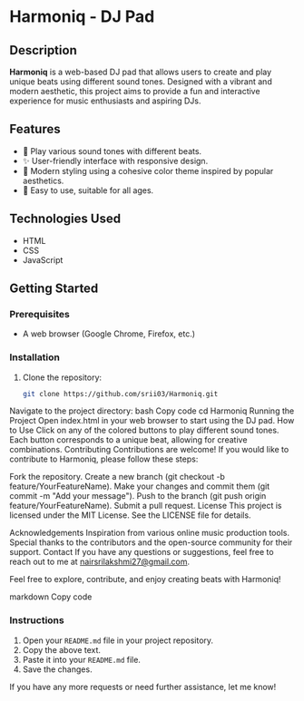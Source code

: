 # Harmoniq - DJ Pad

## Description
**Harmoniq** is a web-based DJ pad that allows users to create and play unique beats using different sound tones. Designed with a vibrant and modern aesthetic, this project aims to provide a fun and interactive experience for music enthusiasts and aspiring DJs.

## Features
- 🎵 Play various sound tones with different beats.
- ✨ User-friendly interface with responsive design.
- 🎨 Modern styling using a cohesive color theme inspired by popular aesthetics.
- 🎉 Easy to use, suitable for all ages.

## Technologies Used
- HTML
- CSS
- JavaScript

## Getting Started

### Prerequisites
- A web browser (Google Chrome, Firefox, etc.)

### Installation
1. Clone the repository:
   ```bash
   git clone https://github.com/srii03/Harmoniq.git
Navigate to the project directory:
bash
Copy code
cd Harmoniq
Running the Project
Open index.html in your web browser to start using the DJ pad.
How to Use
Click on any of the colored buttons to play different sound tones.
Each button corresponds to a unique beat, allowing for creative combinations.
Contributing
Contributions are welcome! If you would like to contribute to Harmoniq, please follow these steps:

Fork the repository.
Create a new branch (git checkout -b feature/YourFeatureName).
Make your changes and commit them (git commit -m "Add your message").
Push to the branch (git push origin feature/YourFeatureName).
Submit a pull request.
License
This project is licensed under the MIT License. See the LICENSE file for details.

Acknowledgements
Inspiration from various online music production tools.
Special thanks to the contributors and the open-source community for their support.
Contact
If you have any questions or suggestions, feel free to reach out to me at nairsrilakshmi27@gmail.com.

Feel free to explore, contribute, and enjoy creating beats with Harmoniq!

markdown
Copy code

### Instructions
1. Open your `README.md` file in your project repository.
2. Copy the above text.
3. Paste it into your `README.md` file.
4. Save the changes.

If you have any more requests or need further assistance, let me know!
